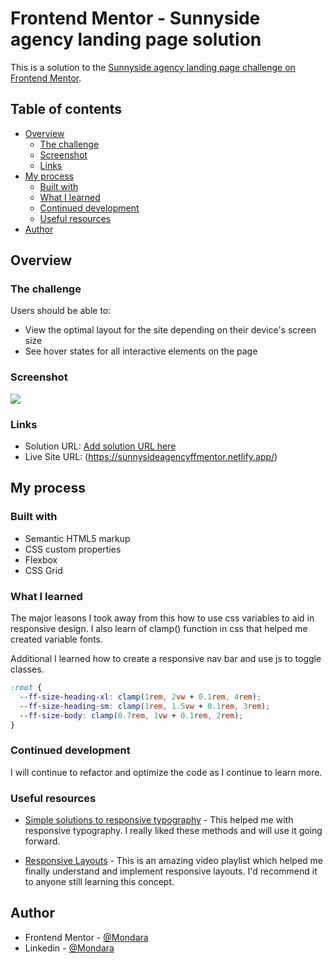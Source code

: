 # Frontend Mentor - Sunnyside agency landing page solution

This is a solution to the [Sunnyside agency landing page challenge on Frontend Mentor](https://www.frontendmentor.io/challenges/sunnyside-agency-landing-page-7yVs3B6ef). 

## Table of contents

- [Overview](#overview)
  - [The challenge](#the-challenge)
  - [Screenshot](#screenshot)
  - [Links](#links)
- [My process](#my-process)
  - [Built with](#built-with)
  - [What I learned](#what-i-learned)
  - [Continued development](#continued-development)
  - [Useful resources](#useful-resources)
- [Author](#author)


## Overview

### The challenge

Users should be able to:

- View the optimal layout for the site depending on their device's screen size
- See hover states for all interactive elements on the page

### Screenshot

![](./ScreenShot_Desktop.png)

### Links

- Solution URL: [Add solution URL here](https://your-solution-url.com)
- Live Site URL: (https://sunnysideagencyffmentor.netlify.app/)

## My process

### Built with

- Semantic HTML5 markup
- CSS custom properties
- Flexbox
- CSS Grid

### What I learned

The major leasons I took away from this how to use css variables to aid in responsive design. 
I also learn of clamp() function in css that helped me created variable fonts.

Additional I learned how to create a responsive nav bar and use js to toggle classes.

```css
:root {
  --ff-size-heading-xl: clamp(1rem, 2vw + 0.1rem, 4rem);
  --ff-size-heading-sm: clamp(1rem, 1.5vw + 0.1rem, 3rem);
  --ff-size-body: clamp(0.7rem, 1vw + 0.1rem, 2rem);
}

```
### Continued development

I will continue to refactor and optimize the code as I continue to learn more.

### Useful resources

- [Simple solutions to responsive typography](https://www.youtube.com/watch?v=wARbgs5Fmuw) - This helped me with responsive typography. I really liked these methods and will use it going forward.

- [Responsive Layouts](https://www.youtube.com/watch?v=7khSaA91e04&list=PL4-IK0AVhVjM6kuUoUexfmnD8vHtZkXdd) - This is an amazing video playlist which helped me finally understand and implement responsive layouts. I'd recommend it to anyone still learning this concept.

## Author

- Frontend Mentor - [@Mondara](https://www.frontendmentor.io/profile/Mondara)
- Linkedin - [@Mondara](https://www.linkedin.com/in/mondara-thotage/)
